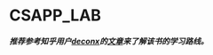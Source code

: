 # CSAPP_LAB

***推荐参考知乎用户[deconx](https://www.zhihu.com/people/deconx)的[文章](https://www.zhihu.com/question/20402534/answer/2655186100)来了解该书的学习路线。***